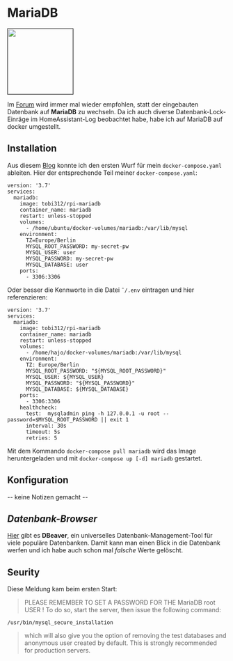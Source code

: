 # MariaDB
<img src="https://mariadb.org/wp-content/themes/twentynineteen-child/icons/logo_seal.svg" width="150" border="1">  

Im [Forum](https://community.home-assistant.io/search?q=database%20lock%20) wird immer mal wieder empfohlen, statt der eingebauten Datenbank auf **MariaDB** zu wechseln. Da ich auch diverse Datenbank-Lock-Einräge im HomeAssistant-Log beobachtet habe, habe ich auf MariaDB auf docker umgestellt.  

## Installation

Aus diesem [Blog](https://www.wouterbulten.nl/blog/tech/home-automation-setup-docker-compose/#mariadb) konnte ich den ersten Wurf für mein `docker-compose.yaml` ableiten. 
Hier der entsprechende Teil meiner `docker-compose.yaml`:  

```
version: '3.7'
services:
  mariadb:
    image: tobi312/rpi-mariadb
    container_name: mariadb
    restart: unless-stopped
    volumes:
      - /home/ubuntu/docker-volumes/mariadb:/var/lib/mysql
    environment:
      TZ=Europe/Berlin
      MYSQL_ROOT_PASSWORD: my-secret-pw
      MYSQL_USER: user
      MYSQL_PASSWORD: my-secret-pw
      MYSQL_DATABASE: user
    ports:
      - 3306:3306
````

Oder besser die Kennworte in die Datei `˜/.env` eintragen und hier referenzieren:

```
version: '3.7'
services:
  mariadb:
    image: tobi312/rpi-mariadb
    container_name: mariadb
    restart: unless-stopped
    volumes:
      - /home/hajo/docker-volumes/mariadb:/var/lib/mysql
    environment:
      TZ: Europe/Berlin
      MYSQL_ROOT_PASSWORD: "${MYSQL_ROOT_PASSWORD}"
      MYSQL_USER: ${MYSQL_USER}
      MYSQL_PASSWORD: "${MYSQL_PASSWORD}"
      MYSQL_DATABASE: ${MYSQL_DATABASE}
    ports:
      - 3306:3306
    healthcheck:
      test:  mysqladmin ping -h 127.0.0.1 -u root --password=$MYSQL_ROOT_PASSWORD || exit 1
      interval: 30s
      timeout: 5s
      retries: 5    
```

Mit dem Kommando `docker-compose pull mariadb` wird das Image heruntergeladen und mit `docker-compose up [-d] mariadb` gestartet.

## Konfiguration
-- keine Notizen gemacht --

## *Datenbank-Browser*
[Hier](https://dbeaver.io/) gibt es **DBeaver**, ein universelles Datenbank-Management-Tool für viele populäre Datenbanken. Damit kann man einen Blick in die Datenbank werfen und ich habe auch schon mal _falsche_ Werte gelöscht.





## Seurity
Diese Meldung kam beim ersten Start:
> PLEASE REMEMBER TO SET A PASSWORD FOR THE MariaDB root USER !
To do so, start the server, then issue the following command:
```
/usr/bin/mysql_secure_installation
```
> which will also give you the option of removing the test  databases and anonymous user created by default.  This is strongly recommended for production servers.
